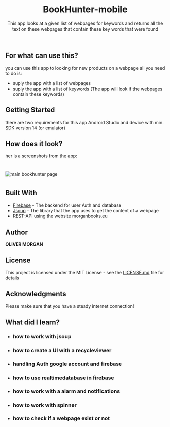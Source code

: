 <h1 align="center">BookHunter-mobile</h1>
<div align="center">
This app looks at a given list of webpages for keywords and returns all the text on these webpages that 
contain these key words that were found
</div>
<br>
<br>

## For what can use this?
you can use this app to looking for new products on a webpage all you need to do is:
* suply the app with a list of webpages
* suply the app with a list of keywords (The app will look if the webpages contain these keywords)

## Getting Started
there are two requirements for this app Android Studio and device with min. SDK version 14 (or emulator)


## How does it look?
her is a screenshots from the app:

#
![main bookhunter page](https://i.imgur.com/9tjIR5D.png)
#

## Built With

* [Firebase](https://firebase.google.com/) - The backend for user Auth and database
* [Jsoup](https://jsoup.org//) - The library that the app uses to get the content of a webpage
* REST-API using the website morganbooks.eu


## Author

**OLIVER MORGAN**

## License

This project is licensed under the MIT License - see the [LICENSE.md](LICENSE.md) file for details

## Acknowledgments

Please make sure that you have a steady internet connection!

## What did I learn? 
* ### how to work with jsoup
* ### how to create a UI with a recycleviewer
* ### handling Auth google account and firebase
* ### how to use realtimedatabase in firebase
* ### how to work with a alarm and notifications
* ### how to work with spinner
* ### how to check if a webpage exist or not
